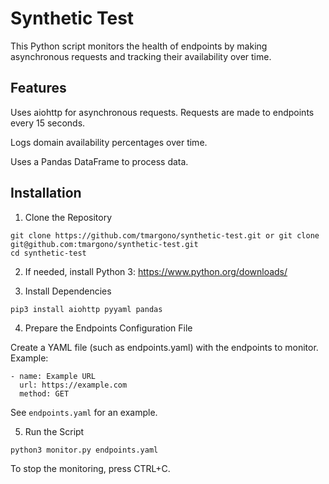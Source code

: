 # Synthetic Test

This Python script monitors the health of endpoints by making asynchronous requests and tracking their availability over time.

## Features

Uses aiohttp for asynchronous requests. Requests are made to endpoints every 15 seconds.

Logs domain availability percentages over time.

Uses a Pandas DataFrame to process data.

## Installation

1. Clone the Repository

```
git clone https://github.com/tmargono/synthetic-test.git or git clone git@github.com:tmargono/synthetic-test.git
cd synthetic-test
```

2. If needed, install Python 3: https://www.python.org/downloads/

3. Install Dependencies

```
pip3 install aiohttp pyyaml pandas
```

4. Prepare the Endpoints Configuration File

Create a YAML file (such as endpoints.yaml) with the endpoints to monitor. Example:

```
- name: Example URL
  url: https://example.com
  method: GET
```

See `endpoints.yaml` for an example.

5. Run the Script

```
python3 monitor.py endpoints.yaml
```

To stop the monitoring, press CTRL+C.
